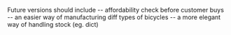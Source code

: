 Future versions should include
-- affordability check before customer buys 
-- an easier way of manufacturing diff types of bicycles
-- a more elegant way of handling stock (eg. dict)